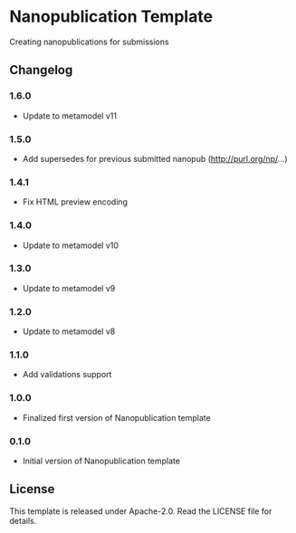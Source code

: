 # Nanopublication Template

Creating nanopublications for submissions

## Changelog

### 1.6.0

- Update to metamodel v11

### 1.5.0

- Add supersedes for previous submitted nanopub (http://purl.org/np/...)

### 1.4.1

- Fix HTML preview encoding

### 1.4.0

- Update to metamodel v10

### 1.3.0

- Update to metamodel v9

### 1.2.0

- Update to metamodel v8

### 1.1.0

- Add validations support

### 1.0.0

- Finalized first version of Nanopublication template

### 0.1.0

- Initial version of Nanopublication template

## License

This template is released under Apache-2.0. Read the LICENSE file for details.
